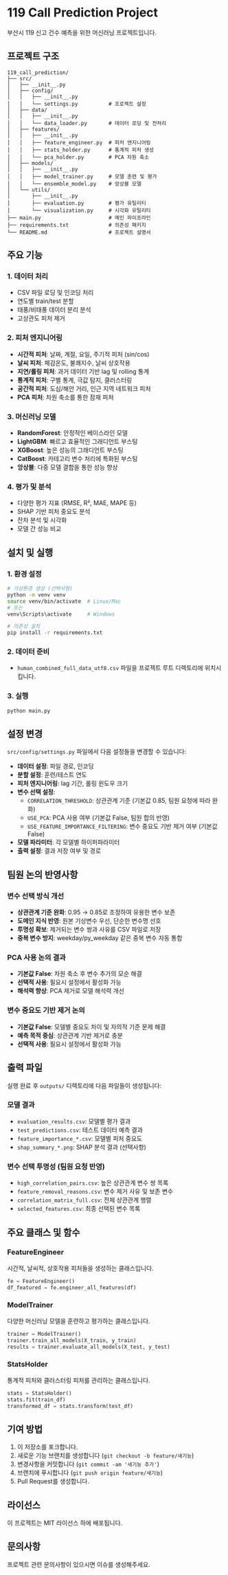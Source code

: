 # 119 Call Prediction Project

부산시 119 신고 건수 예측을 위한 머신러닝 프로젝트입니다.

## 프로젝트 구조

```
119_call_prediction/
├── src/
│   ├── __init__.py
│   ├── config/
│   │   ├── __init__.py
│   │   └── settings.py          # 프로젝트 설정
│   ├── data/
│   │   ├── __init__.py
│   │   └── data_loader.py       # 데이터 로딩 및 전처리
│   ├── features/
│   │   ├── __init__.py
│   │   ├── feature_engineer.py  # 피처 엔지니어링
│   │   ├── stats_holder.py      # 통계적 피처 생성
│   │   └── pca_holder.py        # PCA 차원 축소
│   ├── models/
│   │   ├── __init__.py
│   │   ├── model_trainer.py     # 모델 훈련 및 평가
│   │   └── ensemble_model.py    # 앙상블 모델
│   └── utils/
│       ├── __init__.py
│       ├── evaluation.py        # 평가 유틸리티
│       └── visualization.py     # 시각화 유틸리티
├── main.py                      # 메인 파이프라인
├── requirements.txt             # 의존성 패키지
└── README.md                    # 프로젝트 설명서
```

## 주요 기능

### 1. 데이터 처리
- CSV 파일 로딩 및 인코딩 처리
- 연도별 train/test 분할
- 태풍/비태풍 데이터 분리 분석
- 고상관도 피처 제거

### 2. 피처 엔지니어링
- **시간적 피처**: 날짜, 계절, 요일, 주기적 피처 (sin/cos)
- **날씨 피처**: 체감온도, 불쾌지수, 날씨 상호작용
- **지연/롤링 피처**: 과거 데이터 기반 lag 및 rolling 통계
- **통계적 피처**: 구별 통계, 극값 탐지, 클러스터링
- **공간적 피처**: 도심/해안 거리, 인근 지역 네트워크 피처
- **PCA 피처**: 차원 축소를 통한 잠재 피처

### 3. 머신러닝 모델
- **RandomForest**: 안정적인 베이스라인 모델
- **LightGBM**: 빠르고 효율적인 그래디언트 부스팅
- **XGBoost**: 높은 성능의 그래디언트 부스팅
- **CatBoost**: 카테고리 변수 처리에 특화된 부스팅
- **앙상블**: 다중 모델 결합을 통한 성능 향상

### 4. 평가 및 분석
- 다양한 평가 지표 (RMSE, R², MAE, MAPE 등)
- SHAP 기반 피처 중요도 분석
- 잔차 분석 및 시각화
- 모델 간 성능 비교

## 설치 및 실행

### 1. 환경 설정
```bash
# 가상환경 생성 (선택사항)
python -m venv venv
source venv/bin/activate  # Linux/Mac
# 또는
venv\Scripts\activate     # Windows

# 의존성 설치
pip install -r requirements.txt
```

### 2. 데이터 준비
- `human_combined_full_data_utf8.csv` 파일을 프로젝트 루트 디렉토리에 위치시킵니다.

### 3. 실행
```bash
python main.py
```

## 설정 변경

`src/config/settings.py` 파일에서 다음 설정들을 변경할 수 있습니다:

- **데이터 설정**: 파일 경로, 인코딩
- **분할 설정**: 훈련/테스트 연도
- **피처 엔지니어링**: lag 기간, 롤링 윈도우 크기
- **변수 선택 설정**: 
  - `CORRELATION_THRESHOLD`: 상관관계 기준 (기본값 0.85, 팀원 요청에 따라 완화)
  - `USE_PCA`: PCA 사용 여부 (기본값 False, 팀원 합의 반영)
  - `USE_FEATURE_IMPORTANCE_FILTERING`: 변수 중요도 기반 제거 여부 (기본값 False)
- **모델 파라미터**: 각 모델별 하이퍼파라미터
- **출력 설정**: 결과 저장 여부 및 경로

## 팀원 논의 반영사항

### 변수 선택 방식 개선
- **상관관계 기준 완화**: 0.95 → 0.85로 조정하여 유용한 변수 보존
- **도메인 지식 반영**: 원본 기상변수 우선, 단순한 변수명 선호
- **투명성 확보**: 제거되는 변수 쌍과 사유를 CSV 파일로 저장
- **중복 변수 방지**: weekday/py_weekday 같은 중복 변수 자동 통합

### PCA 사용 논의 결과
- **기본값 False**: 차원 축소 후 변수 추가의 모순 해결
- **선택적 사용**: 필요시 설정에서 활성화 가능
- **해석력 향상**: PCA 제거로 모델 해석력 개선

### 변수 중요도 기반 제거 논의
- **기본값 False**: 모델별 중요도 차이 및 자의적 기준 문제 해결
- **예측 목적 중심**: 상관관계 기반 제거로 충분
- **선택적 사용**: 필요시 설정에서 활성화 가능

## 출력 파일

실행 완료 후 `outputs/` 디렉토리에 다음 파일들이 생성됩니다:

### 모델 결과
- `evaluation_results.csv`: 모델별 평가 결과
- `test_predictions.csv`: 테스트 데이터 예측 결과
- `feature_importance_*.csv`: 모델별 피처 중요도
- `shap_summary_*.png`: SHAP 분석 결과 (선택사항)

### 변수 선택 투명성 (팀원 요청 반영)
- `high_correlation_pairs.csv`: 높은 상관관계 변수 쌍 목록
- `feature_removal_reasons.csv`: 변수 제거 사유 및 보존 변수
- `correlation_matrix_full.csv`: 전체 상관관계 행렬
- `selected_features.csv`: 최종 선택된 변수 목록

## 주요 클래스 및 함수

### FeatureEngineer
시간적, 날씨적, 상호작용 피처들을 생성하는 클래스입니다.

```python
fe = FeatureEngineer()
df_featured = fe.engineer_all_features(df)
```

### ModelTrainer
다양한 머신러닝 모델을 훈련하고 평가하는 클래스입니다.

```python
trainer = ModelTrainer()
trainer.train_all_models(X_train, y_train)
results = trainer.evaluate_all_models(X_test, y_test)
```

### StatsHolder
통계적 피처와 클러스터링 피처를 관리하는 클래스입니다.

```python
stats = StatsHolder()
stats.fit(train_df)
transformed_df = stats.transform(test_df)
```

## 기여 방법

1. 이 저장소를 포크합니다.
2. 새로운 기능 브랜치를 생성합니다 (`git checkout -b feature/새기능`)
3. 변경사항을 커밋합니다 (`git commit -am '새기능 추가'`)
4. 브랜치에 푸시합니다 (`git push origin feature/새기능`)
5. Pull Request를 생성합니다.

## 라이선스

이 프로젝트는 MIT 라이선스 하에 배포됩니다.

## 문의사항

프로젝트 관련 문의사항이 있으시면 이슈를 생성해주세요.
